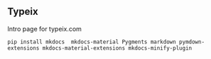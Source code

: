 ## Typeix
Intro page for typeix.com

````shell
pip install mkdocs  mkdocs-material Pygments markdown pymdown-extensions mkdocs-material-extensions mkdocs-minify-plugin
````
